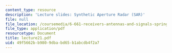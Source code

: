 ```yaml
---
content_type: resource
description: 'Lecture slides: Synthetic Aperture Radar (SAR)'
file: null
file_location: /coursemedia/6-661-receivers-antennas-and-signals-spring-2003/49f5662bb9809dbabd65b1abcdb4f2a7_lecture21.pdf
file_type: application/pdf
resourcetype: Document
title: lecture21.pdf
uid: 49f5662b-b980-9dba-bd65-b1abcdb4f2a7
---
```

